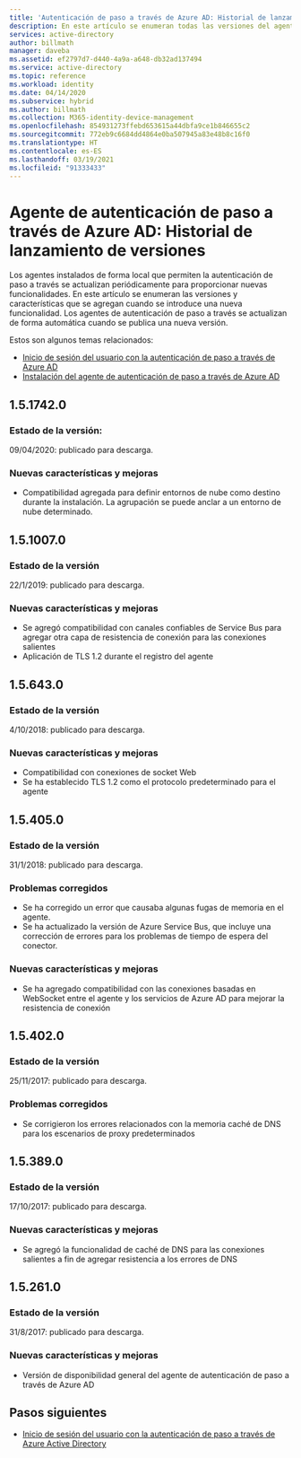```yaml
---
title: 'Autenticación de paso a través de Azure AD: Historial de lanzamiento de versiones | Microsoft Docs'
description: En este artículo se enumeran todas las versiones del agente de autenticación de paso a través de Azure AD
services: active-directory
author: billmath
manager: daveba
ms.assetid: ef2797d7-d440-4a9a-a648-db32ad137494
ms.service: active-directory
ms.topic: reference
ms.workload: identity
ms.date: 04/14/2020
ms.subservice: hybrid
ms.author: billmath
ms.collection: M365-identity-device-management
ms.openlocfilehash: 854931273ffebd653615a44dbfa9ce1b846655c2
ms.sourcegitcommit: 772eb9c6684dd4864e0ba507945a83e48b8c16f0
ms.translationtype: HT
ms.contentlocale: es-ES
ms.lasthandoff: 03/19/2021
ms.locfileid: "91333433"
---
```

# <a name="azure-ad-pass-through-authentication-agent-version-release-history"></a>Agente de autenticación de paso a través de Azure AD: Historial de lanzamiento de versiones 
 
Los agentes instalados de forma local que permiten la autenticación de paso a través se actualizan periódicamente para proporcionar nuevas funcionalidades. En este artículo se enumeran las versiones y características que se agregan cuando se introduce una nueva funcionalidad. Los agentes de autenticación de paso a través se actualizan de forma automática cuando se publica una nueva versión. 

Estos son algunos temas relacionados: 

- [Inicio de sesión del usuario con la autenticación de paso a través de Azure AD](how-to-connect-pta.md) 
- [Instalación del agente de autenticación de paso a través de Azure AD](how-to-connect-pta-quick-start.md) 

## <a name="1517420"></a>1.5.1742.0
### <a name="release-status"></a>Estado de la versión: 
09/04/2020: publicado para descarga.

### <a name="new-features-and-improvements"></a>Nuevas características y mejoras

- Compatibilidad agregada para definir entornos de nube como destino durante la instalación. La agrupación se puede anclar a un entorno de nube determinado.



## <a name="1510070"></a>1.5.1007.0 
### <a name="release-status"></a>Estado de la versión 
22/1/2019: publicado para descarga.  
### <a name="new-features-and-improvements"></a>Nuevas características y mejoras 
- Se agregó compatibilidad con canales confiables de Service Bus para agregar otra capa de resistencia de conexión para las conexiones salientes 
- Aplicación de TLS 1.2 durante el registro del agente 

## <a name="156430"></a>1.5.643.0 
### <a name="release-status"></a>Estado de la versión 
4/10/2018: publicado para descarga.  
### <a name="new-features-and-improvements"></a>Nuevas características y mejoras 
- Compatibilidad con conexiones de socket Web 
- Se ha establecido TLS 1.2 como el protocolo predeterminado para el agente 
 
## <a name="154050"></a>1.5.405.0 
### <a name="release-status"></a>Estado de la versión 
31/1/2018: publicado para descarga.  
### <a name="fixed-issues"></a>Problemas corregidos 
- Se ha corregido un error que causaba algunas fugas de memoria en el agente. 
- Se ha actualizado la versión de Azure Service Bus, que incluye una corrección de errores para los problemas de tiempo de espera del conector. 
### <a name="new-features-and-improvements"></a>Nuevas características y mejoras 
- Se ha agregado compatibilidad con las conexiones basadas en WebSocket entre el agente y los servicios de Azure AD para mejorar la resistencia de conexión

## <a name="154020"></a>1.5.402.0 
### <a name="release-status"></a>Estado de la versión 
25/11/2017: publicado para descarga.  
### <a name="fixed-issues"></a>Problemas corregidos 
- Se corrigieron los errores relacionados con la memoria caché de DNS para los escenarios de proxy predeterminados 
 
## <a name="153890"></a>1.5.389.0 
### <a name="release-status"></a>Estado de la versión 
17/10/2017: publicado para descarga.  
### <a name="new-features-and-improvements"></a>Nuevas características y mejoras 
- Se agregó la funcionalidad de caché de DNS para las conexiones salientes a fin de agregar resistencia a los errores de DNS 
 
## <a name="152610"></a>1.5.261.0 
### <a name="release-status"></a>Estado de la versión 
31/8/2017: publicado para descarga.  
### <a name="new-features-and-improvements"></a>Nuevas características y mejoras 
- Versión de disponibilidad general del agente de autenticación de paso a través de Azure AD 

## <a name="next-steps"></a>Pasos siguientes

- [Inicio de sesión del usuario con la autenticación de paso a través de Azure Active Directory](how-to-connect-pta.md)
